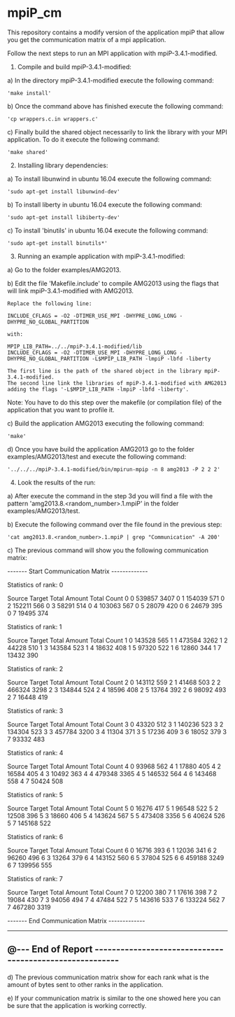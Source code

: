 # mpiP_cm
This repository contains a modify version of the application mpiP that allow you get the communication matrix of a mpi application.

Follow the next steps to run an MPI application with mpiP-3.4.1-modified.

1) Compile and build mpiP-3.4.1-modified:

a) In the directory mpiP-3.4.1-modified execute the following command: 

	'make install'

b) Once the command above has finished execute the following command:

	'cp wrappers.c.in wrappers.c'
	
c) Finally build the shared object necessarily to link the library with your MPI application. To do it execute the following command:

	'make shared'
	
2) Installing library dependencies:

a) To install libunwind in ubuntu 16.04 execute the following command:

	'sudo apt-get install libunwind-dev'

b) To install liberty in ubuntu 16.04 execute the following command:

	'sudo apt-get install libiberty-dev'

c) To install 'binutils' in ubuntu 16.04 execute the following command:

	'sudo apt-get install binutils*'

3) Running an example application with mpiP-3.4.1-modified:

a) Go to the folder examples/AMG2013.

b) Edit the file 'Makefile.include' to compile AMG2013 using the flags that will link mpiP-3.4.1-modified with AMG2013.

	Replace the following line:
	
	INCLUDE_CFLAGS = -O2 -DTIMER_USE_MPI -DHYPRE_LONG_LONG -DHYPRE_NO_GLOBAL_PARTITION
	
	with:
	
	MPIP_LIB_PATH=../../mpiP-3.4.1-modified/lib
	INCLUDE_CFLAGS = -O2 -DTIMER_USE_MPI -DHYPRE_LONG_LONG -DHYPRE_NO_GLOBAL_PARTITION -L$MPIP_LIB_PATH -lmpiP -lbfd -liberty

	The first line is the path of the shared object in the library mpiP-3.4.1-modified.
	The second line link the libraries of mpiP-3.4.1-modified with AMG2013 adding the flags '-L$MPIP_LIB_PATH -lmpiP -lbfd -liberty'.

Note: You have to do this step over the makefile (or compilation file) of the application that you want to profile it.
	
c) Build the application AMG2013 executing the following command:

	'make'

d) Once you have build the application AMG2013 go to the folder examples/AMG2013/test and execute the following command:

	'../../../mpiP-3.4.1-modified/bin/mpirun-mpip -n 8 amg2013 -P 2 2 2'


4) Look the results of the run:

a) After execute the command in the step 3d you will find a file with the pattern 'amg2013.8.<random_number>.1.mpiP' in the folder examples/AMG2013/test.

b) Execute the following command over the file found in the previous step:

	'cat amg2013.8.<random_number>.1.mpiP | grep "Communication" -A 200'

c) The previous command will show you the following communication matrix:

------- Start Communication Matrix -------------

Statistics of rank: 0

Source	Target	Total Amount	Total Count
0	0	539857	3407
0	1	154039	571
0	2	152211	566
0	3	58291	514
0	4	103063	567
0	5	28079	420
0	6	24679	395
0	7	19495	374

Statistics of rank: 1

Source	Target	Total Amount	Total Count
1	0	143528	565
1	1	473584	3262
1	2	44228	510
1	3	143584	523
1	4	18632	408
1	5	97320	522
1	6	12860	344
1	7	13432	390

Statistics of rank: 2

Source	Target	Total Amount	Total Count
2	0	143112	559
2	1	41468	503
2	2	466324	3298
2	3	134844	524
2	4	18596	408
2	5	13764	392
2	6	98092	493
2	7	16448	419

Statistics of rank: 3

Source	Target	Total Amount	Total Count
3	0	43320	512
3	1	140236	523
3	2	134304	523
3	3	457784	3200
3	4	11304	371
3	5	17236	409
3	6	18052	379
3	7	93332	483

Statistics of rank: 4

Source	Target	Total Amount	Total Count
4	0	93968	562
4	1	17880	405
4	2	16584	405
4	3	10492	363
4	4	479348	3365
4	5	146532	564
4	6	143468	558
4	7	50424	508

Statistics of rank: 5

Source	Target	Total Amount	Total Count
5	0	16276	417
5	1	96548	522
5	2	12508	396
5	3	18660	406
5	4	143624	567
5	5	473408	3356
5	6	40624	526
5	7	145168	522

Statistics of rank: 6

Source	Target	Total Amount	Total Count
6	0	16716	393
6	1	12036	341
6	2	96260	496
6	3	13264	379
6	4	143152	560
6	5	37804	525
6	6	459188	3249
6	7	139956	555

Statistics of rank: 7

Source	Target	Total Amount	Total Count
7	0	12200	380
7	1	17616	398
7	2	19084	430
7	3	94056	494
7	4	47484	522
7	5	143616	533
7	6	133224	562
7	7	467280	3319

------- End Communication Matrix -------------

---------------------------------------------------------------------------
@--- End of Report --------------------------------------------------------
--------------------------------------------------------------------------
	
d) The previous communication matrix show for each rank what is the amount of bytes sent to other ranks in the application.

e) If your communication matrix is similar to the one showed here you can be sure that the application is working correctly.

